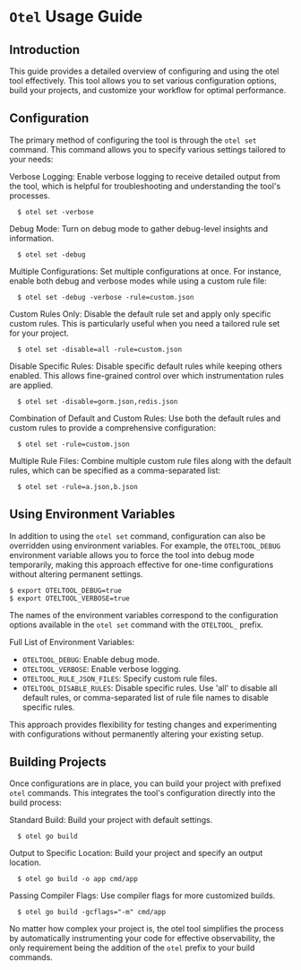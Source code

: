 # `Otel` Usage Guide

## Introduction
This guide provides a detailed overview of configuring and using the otel tool effectively. This tool allows you to set various configuration options, build your projects, and customize your workflow for optimal performance.

## Configuration
The primary method of configuring the tool is through the `otel set` command. This command allows you to specify various settings tailored to your needs:

Verbose Logging: Enable verbose logging to receive detailed output from the tool, which is helpful for troubleshooting and understanding the tool's processes.
```console
  $ otel set -verbose
```

Debug Mode: Turn on debug mode to gather debug-level insights and information.
```console
  $ otel set -debug
```

Multiple Configurations: Set multiple configurations at once. For instance, enable both debug and verbose modes while using a custom rule file:
```console
  $ otel set -debug -verbose -rule=custom.json
```

Custom Rules Only: Disable the default rule set and apply only specific custom rules. This is particularly useful when you need a tailored rule set for your project.
```console
  $ otel set -disable=all -rule=custom.json
```

Disable Specific Rules: Disable specific default rules while keeping others enabled. This allows fine-grained control over which instrumentation rules are applied.
```console
  $ otel set -disable=gorm.json,redis.json
```

Combination of Default and Custom Rules: Use both the default rules and custom rules to provide a comprehensive configuration:
```console
  $ otel set -rule=custom.json
```

Multiple Rule Files: Combine multiple custom rule files along with the default rules, which can be specified as a comma-separated list:
```console
  $ otel set -rule=a.json,b.json
```

## Using Environment Variables
In addition to using the `otel set` command, configuration can also be overridden using environment variables. For example, the `OTELTOOL_DEBUG` environment variable allows you to force the tool into debug mode temporarily, making this approach effective for one-time configurations without altering permanent settings.

```console
$ export OTELTOOL_DEBUG=true
$ export OTELTOOL_VERBOSE=true
```

The names of the environment variables correspond to the configuration options available in the `otel set` command with the `OTELTOOL_` prefix.

Full List of Environment Variables:

- `OTELTOOL_DEBUG`: Enable debug mode.
- `OTELTOOL_VERBOSE`: Enable verbose logging.
- `OTELTOOL_RULE_JSON_FILES`: Specify custom rule files.
- `OTELTOOL_DISABLE_RULES`: Disable specific rules. Use 'all' to disable all default rules, or comma-separated list of rule file names to disable specific rules.

This approach provides flexibility for testing changes and experimenting with configurations without permanently altering your existing setup.

## Building Projects
Once configurations are in place, you can build your project with prefixed `otel` commands. This integrates the tool's configuration directly into the build process:

Standard Build: Build your project with default settings.
```console
  $ otel go build
```

Output to Specific Location: Build your project and specify an output location.
```console
  $ otel go build -o app cmd/app
```

Passing Compiler Flags: Use compiler flags for more customized builds.
```console
  $ otel go build -gcflags="-m" cmd/app
```
No matter how complex your project is, the otel tool simplifies the process by automatically instrumenting your code for effective observability, the only requirement being the addition of the `otel` prefix to your build commands.